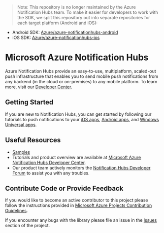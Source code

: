> Note: This repository is no longer maintained by the Azure Notification Hubs team. To make it easier for developers to work with the SDK, we split this repository out into separate repositories for each target platform (Android and iOS):

+ Android SDK: [Azure/azure-notificationhubs-android](https://github.com/Azure/azure-notificationhubs-android)
+ iOS SDK: [Azure/azure-notificationhubs-ios](https://github.com/Azure/azure-notificationhubs-ios)

# Microsoft Azure Notification Hubs

Azure Notification Hubs provide an easy-to-use, multiplatform, scaled-out push infrastructure that enables you to send mobile push notifications from any backend (in the cloud or on-premises) to any mobile platform. To learn more, visit our [Developer Center](https://azure.microsoft.com/en-us/documentation/services/notification-hubs).

## Getting Started

If you are new to Notification Hubs, you can get started by following our tutorials to push notifications to your [iOS apps](https://azure.microsoft.com/en-us/documentation/articles/notification-hubs-ios-get-started/), [Android apps](https://azure.microsoft.com/en-us/documentation/articles/notification-hubs-android-get-started/), and [Windows Universal apps](https://azure.microsoft.com/en-us/documentation/articles/notification-hubs-windows-store-dotnet-get-started/).

## Useful Resources

* [Samples](https://github.com/Azure/azure-notificationhubs-samples)
* Tutorials and product overview are available at [Microsoft Azure Notification Hubs Developer Center](https://azure.microsoft.com/en-us/documentation/services/notification-hubs).
* Our product team actively monitors the [Notification Hubs Developer Forum](http://social.msdn.microsoft.com/Forums/en-US/notificationhubs/) to assist you with any troubles.

## Contribute Code or Provide Feedback

If you would like to become an active contributor to this project please follow the instructions provided in [Microsoft Azure Projects Contribution Guidelines](http://azure.github.com/guidelines.html).

If you encounter any bugs with the library please file an issue in the [Issues](https://github.com/Azure/azure-notificationhubs/issues) section of the project.
